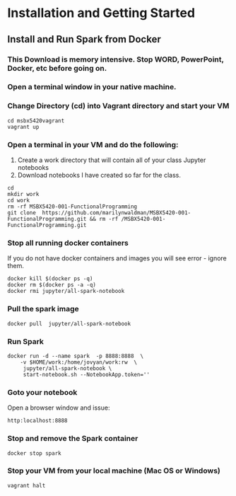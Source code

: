 # Installation and Getting Started

## Install and Run Spark from Docker

### This Download is memory intensive.  Stop WORD, PowerPoint, Docker, etc before going on.

### Open a terminal window in your native machine.

### Change Directory \(cd\) into Vagrant directory and start your VM

```text
cd msbx5420vagrant
vagrant up
```

### Open a terminal in your VM and do the following:

1.  Create a work directory that will contain all of your class Jupyter notebooks
2.  Download notebooks I have created so far for the class.

```text
cd
mkdir work
cd work
rm -rf MSBX5420-001-FunctionalProgramming
git clone  https://github.com/marilynwaldman/MSBX5420-001-FunctionalProgramming.git && rm -rf /MSBX5420-001-FunctionalProgramming.git
```

### Stop all running docker containers

If you do not have docker containers and images you will see error - ignore them.

```text
docker kill $(docker ps -q)
docker rm $(docker ps -a -q)
docker rmi jupyter/all-spark-notebook
```

### Pull the spark image

```text
docker pull  jupyter/all-spark-notebook
```

### Run Spark

```text
docker run -d --name spark  -p 8888:8888  \
    -v $HOME/work:/home/jovyan/work:rw  \
     jupyter/all-spark-notebook \
     start-notebook.sh --NotebookApp.token='' 

```

### Goto your notebook

Open a browser window and issue:

```text
http:localhost:8888
```

### Stop and remove the Spark container

```text
docker stop spark
```

### Stop your VM from your local machine \(Mac OS or Windows\)

```text
vagrant halt
```

